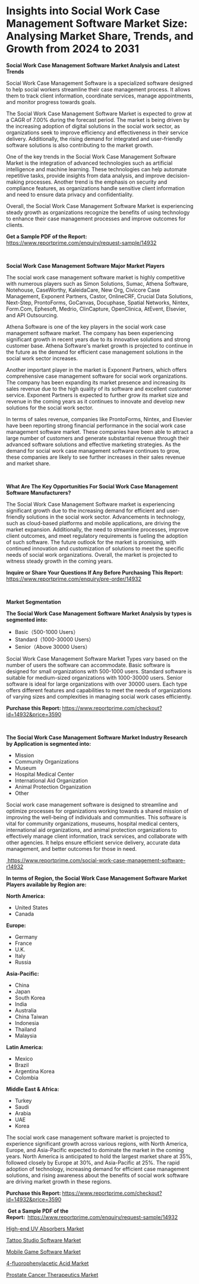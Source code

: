 <p><h1>Insights into Social Work Case Management Software Market Size: Analysing Market Share, Trends, and Growth from 2024 to 2031</h1></p><p><strong>Social Work Case Management Software Market Analysis and Latest Trends</strong></p>
<p><p>Social Work Case Management Software is a specialized software designed to help social workers streamline their case management process. It allows them to track client information, coordinate services, manage appointments, and monitor progress towards goals.</p><p>The Social Work Case Management Software Market is expected to grow at a CAGR of 7.00% during the forecast period. The market is being driven by the increasing adoption of digital solutions in the social work sector, as organizations seek to improve efficiency and effectiveness in their service delivery. Additionally, the rising demand for integrated and user-friendly software solutions is also contributing to the market growth.</p><p>One of the key trends in the Social Work Case Management Software Market is the integration of advanced technologies such as artificial intelligence and machine learning. These technologies can help automate repetitive tasks, provide insights from data analysis, and improve decision-making processes. Another trend is the emphasis on security and compliance features, as organizations handle sensitive client information and need to ensure data privacy and confidentiality.</p><p>Overall, the Social Work Case Management Software Market is experiencing steady growth as organizations recognize the benefits of using technology to enhance their case management processes and improve outcomes for clients.</p></p>
<p><strong>Get a Sample PDF of the Report:&nbsp;</strong> <a href="https://www.reportprime.com/enquiry/request-sample/14932">https://www.reportprime.com/enquiry/request-sample/14932</a></p>
<p>&nbsp;</p>
<p><strong>Social Work Case Management Software Major Market Players</strong></p>
<p><p>The social work case management software market is highly competitive with numerous players such as Simon Solutions, Sumac, Athena Software, Notehouse, CaseWorthy, KaleidaCare, New Org, Civicore Case Management, Exponent Partners, Castor, OnlineCRF, Crucial Data Solutions, Next-Step, ProntoForms, GoCanvas, Docuphase, Spatial Networks, Nintex, Form.Com, Ephesoft, Medrio, ClinCapture, OpenClinica, AtEvent, Elsevier, and API Outsourcing.</p><p>Athena Software is one of the key players in the social work case management software market. The company has been experiencing significant growth in recent years due to its innovative solutions and strong customer base. Athena Software's market growth is projected to continue in the future as the demand for efficient case management solutions in the social work sector increases.</p><p>Another important player in the market is Exponent Partners, which offers comprehensive case management software for social work organizations. The company has been expanding its market presence and increasing its sales revenue due to the high quality of its software and excellent customer service. Exponent Partners is expected to further grow its market size and revenue in the coming years as it continues to innovate and develop new solutions for the social work sector.</p><p>In terms of sales revenue, companies like ProntoForms, Nintex, and Elsevier have been reporting strong financial performance in the social work case management software market. These companies have been able to attract a large number of customers and generate substantial revenue through their advanced software solutions and effective marketing strategies. As the demand for social work case management software continues to grow, these companies are likely to see further increases in their sales revenue and market share.</p></p>
<p>&nbsp;</p>
<p><strong>What Are The Key Opportunities For Social Work Case Management Software Manufacturers?</strong></p>
<p><p>The Social Work Case Management Software market is experiencing significant growth due to the increasing demand for efficient and user-friendly solutions in the social work sector. Advancements in technology, such as cloud-based platforms and mobile applications, are driving the market expansion. Additionally, the need to streamline processes, improve client outcomes, and meet regulatory requirements is fueling the adoption of such software. The future outlook for the market is promising, with continued innovation and customization of solutions to meet the specific needs of social work organizations. Overall, the market is projected to witness steady growth in the coming years.</p></p>
<p><strong>Inquire or Share Your Questions If Any Before Purchasing This Report:</strong> <a href="https://www.reportprime.com/enquiry/pre-order/14932">https://www.reportprime.com/enquiry/pre-order/14932</a></p>
<p>&nbsp;</p>
<p><strong>Market Segmentation</strong></p>
<p><strong>The Social Work Case Management Software Market Analysis by types is segmented into:</strong></p>
<p><ul><li>Basic（500-1000 Users）</li><li>Standard（1000-30000 Users）</li><li>Senior（Above 30000 Users）</li></ul></p>
<p><p>Social Work Case Management Software Market Types vary based on the number of users the software can accommodate. Basic software is designed for small organizations with 500-1000 users. Standard software is suitable for medium-sized organizations with 1000-30000 users. Senior software is ideal for large organizations with over 30000 users. Each type offers different features and capabilities to meet the needs of organizations of varying sizes and complexities in managing social work cases efficiently.</p></p>
<p><strong>Purchase this Report:&nbsp;</strong><a href="https://www.reportprime.com/checkout?id=14932&price=3590">https://www.reportprime.com/checkout?id=14932&price=3590</a></p>
<p>&nbsp;</p>
<p><strong>The Social Work Case Management Software Market Industry Research by Application is segmented into:</strong></p>
<p><ul><li>Mission</li><li>Community Organizations</li><li>Museum</li><li>Hospital Medical Center</li><li>International Aid Organization</li><li>Animal Protection Organization</li><li>Other</li></ul></p>
<p><p>Social work case management software is designed to streamline and optimize processes for organizations working towards a shared mission of improving the well-being of individuals and communities. This software is vital for community organizations, museums, hospital medical centers, international aid organizations, and animal protection organizations to effectively manage client information, track services, and collaborate with other agencies. It helps ensure efficient service delivery, accurate data management, and better outcomes for those in need.</p></p>
<p><a href="https://www.reportprime.com/social-work-case-management-software-r14932">&nbsp;https://www.reportprime.com/social-work-case-management-software-r14932</a></p>
<p><strong>In terms of Region, the Social Work Case Management Software Market Players available by Region are:</strong></p>
<p>
    <p> <strong> North America: </strong>
        <ul>
            <li>United States</li>
            <li>Canada</li>
        </ul>
        </p> 
    <p> <strong> Europe: </strong>
        <ul>
            <li>Germany</li>
            <li>France</li>
            <li>U.K.</li>
            <li>Italy</li>
            <li>Russia</li>
        </ul>
        </p> 
    <p> <strong> Asia-Pacific: </strong>
        <ul>
            <li>China</li>
            <li>Japan</li>
            <li>South Korea</li>
            <li>India</li>
            <li>Australia</li>
            <li>China Taiwan</li>
            <li>Indonesia</li>
            <li>Thailand</li>
            <li>Malaysia</li>
        </ul>
        </p> 
    <p> <strong> Latin America: </strong>
        <ul>
            <li>Mexico</li>
            <li>Brazil</li>
            <li>Argentina Korea</li>
            <li>Colombia</li>
        </ul>
        </p> 
    <p> <strong> Middle East & Africa: </strong>
        <ul>
            <li>Turkey</li>
            <li>Saudi</li>
            <li>Arabia</li>
            <li>UAE</li>
            <li>Korea</li>
        </ul>
    </p>
    </p>
<p><p>The social work case management software market is projected to experience significant growth across various regions, with North America, Europe, and Asia-Pacific expected to dominate the market in the coming years. North America is anticipated to hold the largest market share at 35%, followed closely by Europe at 30%, and Asia-Pacific at 25%. The rapid adoption of technology, increasing demand for efficient case management solutions, and rising awareness about the benefits of social work software are driving market growth in these regions.</p></p>
<p><strong>Purchase this Report: </strong><a href="https://www.reportprime.com/checkout?id=14932&price=3590">https://www.reportprime.com/checkout?id=14932&price=3590</a></p>
<p>&nbsp;<strong>Get a Sample PDF of the Report:&nbsp;&nbsp;</strong><a href="https://www.reportprime.com/enquiry/request-sample/14932">https://www.reportprime.com/enquiry/request-sample/14932</a></p>
<p><strong></strong></p>
<p><p><a href="https://www.linkedin.com/pulse/high-end-uv-absorbers-market-outlook-forecast-from-2024-2031-cavill-feqlc">High-end UV Absorbers Market</a></p><p><a href="https://github.com/provorikovar/Market-Research-Report-List-5/blob/main/tattoo-studio-software-market.md">Tattoo Studio Software Market</a></p><p><a href="https://issuu.com/reportprime-2/docs/mobile-game-software-market-size-2030.pptx">Mobile Game Software Market</a></p><p><a href="https://www.linkedin.com/pulse/global-4-fluorophenylacetic-acid-market-share-growth-opportunities-vcn9c">4-fluorophenylacetic Acid Market</a></p><p><a href="https://issuu.com/reportprime-2/docs/prostate-cancer-therapeutics-market-size-2030.pptx">Prostate Cancer Therapeutics Market</a></p></p>
